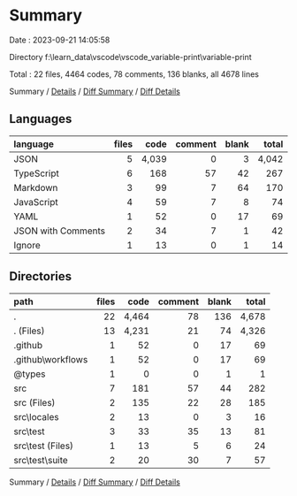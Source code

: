 # Summary

Date : 2023-09-21 14:05:58

Directory f:\\learn_data\\vscode\\vscode_variable-print\\variable-print

Total : 22 files,  4464 codes, 78 comments, 136 blanks, all 4678 lines

Summary / [Details](details.md) / [Diff Summary](diff.md) / [Diff Details](diff-details.md)

## Languages
| language | files | code | comment | blank | total |
| :--- | ---: | ---: | ---: | ---: | ---: |
| JSON | 5 | 4,039 | 0 | 3 | 4,042 |
| TypeScript | 6 | 168 | 57 | 42 | 267 |
| Markdown | 3 | 99 | 7 | 64 | 170 |
| JavaScript | 4 | 59 | 7 | 8 | 74 |
| YAML | 1 | 52 | 0 | 17 | 69 |
| JSON with Comments | 2 | 34 | 7 | 1 | 42 |
| Ignore | 1 | 13 | 0 | 1 | 14 |

## Directories
| path | files | code | comment | blank | total |
| :--- | ---: | ---: | ---: | ---: | ---: |
| . | 22 | 4,464 | 78 | 136 | 4,678 |
| . (Files) | 13 | 4,231 | 21 | 74 | 4,326 |
| .github | 1 | 52 | 0 | 17 | 69 |
| .github\\workflows | 1 | 52 | 0 | 17 | 69 |
| @types | 1 | 0 | 0 | 1 | 1 |
| src | 7 | 181 | 57 | 44 | 282 |
| src (Files) | 2 | 135 | 22 | 28 | 185 |
| src\\locales | 2 | 13 | 0 | 3 | 16 |
| src\\test | 3 | 33 | 35 | 13 | 81 |
| src\\test (Files) | 1 | 13 | 5 | 6 | 24 |
| src\\test\\suite | 2 | 20 | 30 | 7 | 57 |

Summary / [Details](details.md) / [Diff Summary](diff.md) / [Diff Details](diff-details.md)